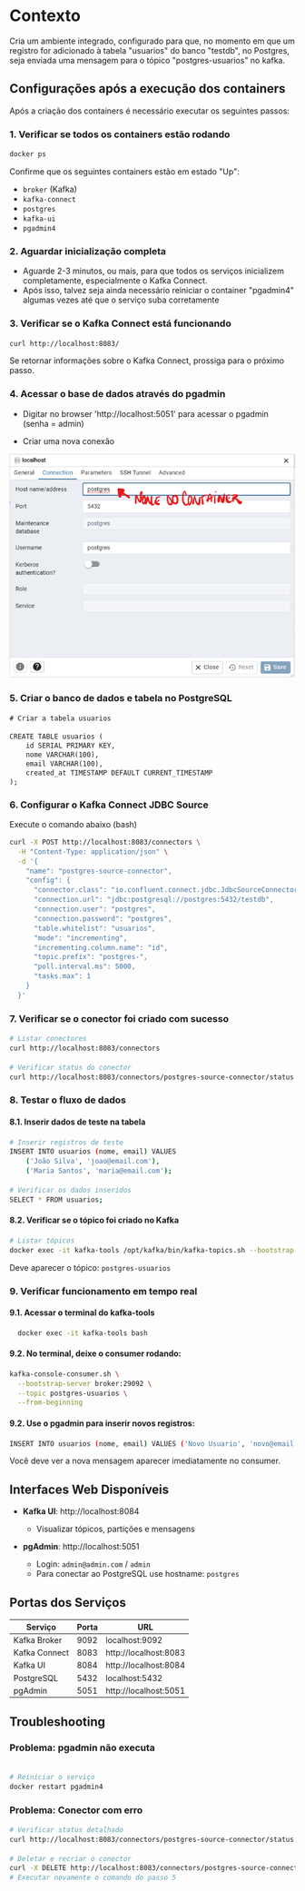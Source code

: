# Contexto

Cria um ambiente integrado, configurado para que, no momento em que um registro for adicionado
à tabela "usuarios" do banco "testdb", no Postgres, seja enviada uma mensagem para o tópico
"postgres-usuarios" no kafka.

## Configurações após a execução dos containers

Após a criação dos containers é necessário executar os seguintes passos:

### 1. Verificar se todos os containers estão rodando

```bash
docker ps
```

Confirme que os seguintes containers estão em estado "Up":
- `broker` (Kafka)
- `kafka-connect`
- `postgres`
- `kafka-ui`
- `pgadmin4`

### 2. Aguardar inicialização completa

- Aguarde 2-3 minutos, ou mais, para que todos os serviços inicializem completamente, especialmente o Kafka Connect.
- Após isso, talvez seja ainda necessário reiniciar o container "pgadmin4" algumas vezes até que o serviço suba corretamente

### 3. Verificar se o Kafka Connect está funcionando

```bash
curl http://localhost:8083/
```

Se retornar informações sobre o Kafka Connect, prossiga para o próximo passo.


### 4. Acessar o base de dados através do pgadmin

- Digitar no browser 'http://localhost:5051' para acessar o pgadmin (senha = admin)
 
- Criar uma nova conexão 

![screenshot](/images/config-postgres-connection.png)

### 5. Criar o banco de dados e tabela no PostgreSQL

```
# Criar a tabela usuarios

CREATE TABLE usuarios (
    id SERIAL PRIMARY KEY,
    nome VARCHAR(100),
    email VARCHAR(100),
    created_at TIMESTAMP DEFAULT CURRENT_TIMESTAMP
); 
```

### 6. Configurar o Kafka Connect JDBC Source
Execute o comando abaixo (bash)
```bash
curl -X POST http://localhost:8083/connectors \
  -H "Content-Type: application/json" \
  -d '{
    "name": "postgres-source-connector",
    "config": {
      "connector.class": "io.confluent.connect.jdbc.JdbcSourceConnector",
      "connection.url": "jdbc:postgresql://postgres:5432/testdb",
      "connection.user": "postgres",
      "connection.password": "postgres",
      "table.whitelist": "usuarios",
      "mode": "incrementing",
      "incrementing.column.name": "id",
      "topic.prefix": "postgres-",
      "poll.interval.ms": 5000,
      "tasks.max": 1
    }
  }'
```

### 7. Verificar se o conector foi criado com sucesso

```bash
# Listar conectores
curl http://localhost:8083/connectors

# Verificar status do conector
curl http://localhost:8083/connectors/postgres-source-connector/status
```

### 8. Testar o fluxo de dados

#### 8.1. Inserir dados de teste na tabela

```bash
# Inserir registros de teste
INSERT INTO usuarios (nome, email) VALUES 
    ('João Silva', 'joao@email.com'),
    ('Maria Santos', 'maria@email.com');

# Verificar os dados inseridos
SELECT * FROM usuarios;
```

#### 8.2. Verificar se o tópico foi criado no Kafka

```bash
# Listar tópicos
docker exec -it kafka-tools /opt/kafka/bin/kafka-topics.sh --bootstrap-server broker:29092 --list
```

Deve aparecer o tópico: `postgres-usuarios`
 
### 9. Verificar funcionamento em tempo real

#### 9.1. Acessar o terminal do kafka-tools
```bash
  docker exec -it kafka-tools bash
```

#### 9.2. No terminal, deixe o consumer rodando:

```bash 
kafka-console-consumer.sh \
  --bootstrap-server broker:29092 \
  --topic postgres-usuarios \
  --from-beginning
```

#### 9.2. Use o pgadmin para inserir novos registros:

```bash
INSERT INTO usuarios (nome, email) VALUES ('Novo Usuario', 'novo@email.com');
```

Você deve ver a nova mensagem aparecer imediatamente no consumer.

## Interfaces Web Disponíveis

- **Kafka UI**: http://localhost:8084
  - Visualizar tópicos, partições e mensagens
  
- **pgAdmin**: http://localhost:5051
  - Login: `admin@admin.com` / `admin`
  - Para conectar ao PostgreSQL use hostname: `postgres`

## Portas dos Serviços

| Serviço | Porta | URL |
|---------|-------|-----|
| Kafka Broker | 9092 | localhost:9092 |
| Kafka Connect | 8083 | http://localhost:8083 |
| Kafka UI | 8084 | http://localhost:8084 |
| PostgreSQL | 5432 | localhost:5432 |
| pgAdmin | 5051 | http://localhost:5051 |

## Troubleshooting

### Problema: pgadmin não executa

```bash

# Reiniciar o serviço
docker restart pgadmin4
```

### Problema: Conector com erro

```bash
# Verificar status detalhado
curl http://localhost:8083/connectors/postgres-source-connector/status

# Deletar e recriar o conector
curl -X DELETE http://localhost:8083/connectors/postgres-source-connector
# Executar novamente o comando do passo 5
```
